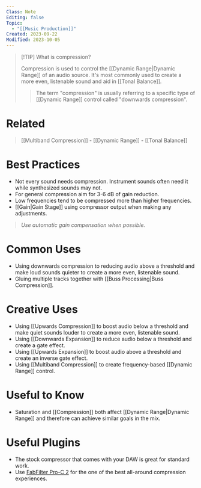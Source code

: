 ```yaml
---
Class: Note
Editing: false
Topic:
  - "[[Music Production]]"
Created: 2023-09-22
Modified: 2023-10-05
---
```


> [!TIP] What is compression?
>
> Compression is used to control the [[Dynamic Range|Dynamic Range]] of an audio source. It's most commonly used to create a more even, listenable sound and aid in [[Tonal Balance]].
>
>> The term "compression" is usually referring to a specific type of [[Dynamic Range]] control called "downwards compression".

# Related

> [[Multiband Compression]] - [[Dynamic Range]] - [[Tonal Balance]]

# Best Practices

- Not every sound needs compression. Instrument sounds often need it while synthesized sounds may not.
- For general compression aim for 3-6 dB of gain reduction.
- Low frequencies tend to be compressed more than higher frequencies.
- [[Gain|Gain Stage]] using compressor output when making any adjustments.

> *Use automatic gain compensation when possible.*

# Common Uses

- Using downwards compression to reducing audio above a threshold and make loud sounds quieter to create a more even, listenable sound.
- Gluing multiple tracks together with [[Buss Processing|Buss Compression]].

# Creative Uses

- Using [[Upwards Compression]] to boost audio below a threshold and make quiet sounds louder to create a more even, listenable sound.
- Using [[Downwards Expansion]] to reduce audio below a threshold and create a gate effect.
- Using [[Upwards Expansion]] to boost audio above a threshold and create an inverse gate effect.
- Using [[Multiband Compression]] to create frequency-based [[Dynamic Range]] control.

# Useful to Know

- Saturation and [[Compression]] both affect [[Dynamic Range|Dynamic Range]] and therefore can achieve similar goals in the mix.

# Useful Plugins

- The stock compressor that comes with your DAW is great for standard work.
- Use [FabFilter Pro-C 2](https://www.fabfilter.com/products/pro-c-2-compressor-plug-in) for the one of the best all-around compression experiences.
